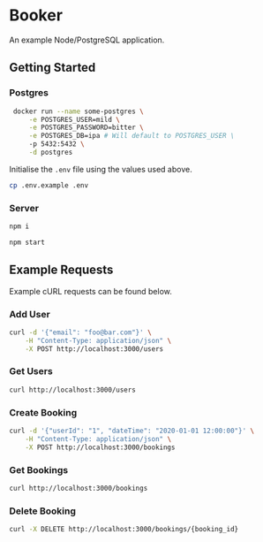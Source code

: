 # Booker

An example Node/PostgreSQL application.

## Getting Started

### Postgres 

```sh
 docker run --name some-postgres \
     -e POSTGRES_USER=mild \
     -e POSTGRES_PASSWORD=bitter \
     -e POSTGRES_DB=ipa # Will default to POSTGRES_USER \
     -p 5432:5432 \
     -d postgres
```

Initialise the `.env` file using the values used above.

```sh
cp .env.example .env
```

### Server

```sh
npm i

npm start
```

## Example Requests

Example cURL requests can be found below.

### Add User 

```sh
curl -d '{"email": "foo@bar.com"}' \
    -H "Content-Type: application/json" \
    -X POST http://localhost:3000/users
```

### Get Users

```sh
curl http://localhost:3000/users
```

### Create Booking

```sh
curl -d '{"userId": "1", "dateTime": "2020-01-01 12:00:00"}' \
    -H "Content-Type: application/json" \
    -X POST http://localhost:3000/bookings
```

### Get Bookings

```sh
curl http://localhost:3000/bookings
```
### Delete Booking

```sh
curl -X DELETE http://localhost:3000/bookings/{booking_id}
```


